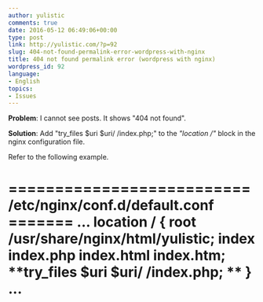 ```yaml
---
author: yulistic
comments: true
date: 2016-05-12 06:49:06+00:00
type: post
link: http://yulistic.com/?p=92
slug: 404-not-found-permalink-error-wordpress-with-nginx
title: 404 not found permalink error (wordpress with nginx)
wordpress_id: 92
language:
- English
topics:
- Issues
---
```


**Problem**: I cannot see posts. It shows "404 not found".

**Solution**: Add "try_files $uri $uri/ /index.php;" to the _"location /"_ block in the nginx configuration file.

Refer to the following example.

========================== /etc/nginx/conf.d/default.conf =======
...
location / {
root /usr/share/nginx/html/yulistic;
index index.php index.html index.htm;
**try_files $uri $uri/ /index.php; **
}
...
===========================================================
